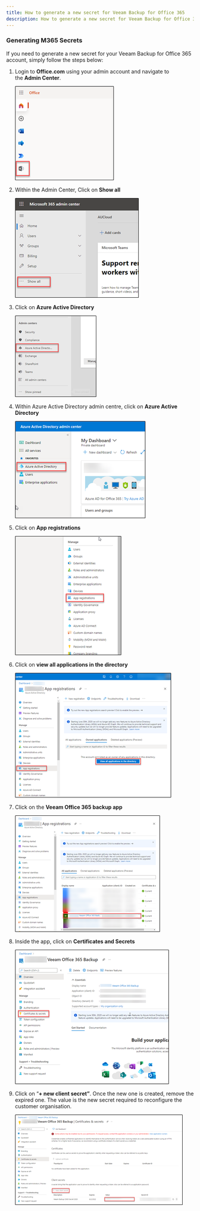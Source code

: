 ```yaml
---
title: How to generate a new secret for Veeam Backup for Office 365
description: How to generate a new secret for Veeam Backup for Office 365
---
```


### Generating M365 Secrets

If you need to generate a new secret for your Veeam Backup for Office 365 account, simply follow the steps below:

1. Login to **Office.com** using your admin account and navigate to the **Admin Center**.

    ![New Secret](./assets/secret1.png)

1. Within the Admin Center, Click on **Show all**

    ![New Secret](./assets/secret2.png)

1. Click on **Azure Active Directory**
  
    ![New Secret](./assets/secret3.png)

1. Within Azure Active Directory admin centre, click on **Azure Active Directory**
  
    ![New Secret](./assets/secret4.png)

1. Click on **App registrations**

    ![New Secret](./assets/secret5.png)

1. Click on **view all applications in the directory**

    ![New Secret](./assets/secret6.png)

1. Click on the **Veeam Office 365 backup app**

    ![New Secret](./assets/secret7.png)

1. Inside the app, click on **Certificates and Secrets**

    ![New Secret](./assets/secret8.png)

1. Click on “**\+ new client secret”**. Once the new one is created, remove the expired one. The value is the new secret required to reconfigure the customer organisation.

    ![New Secret](./assets/secret9.png)
